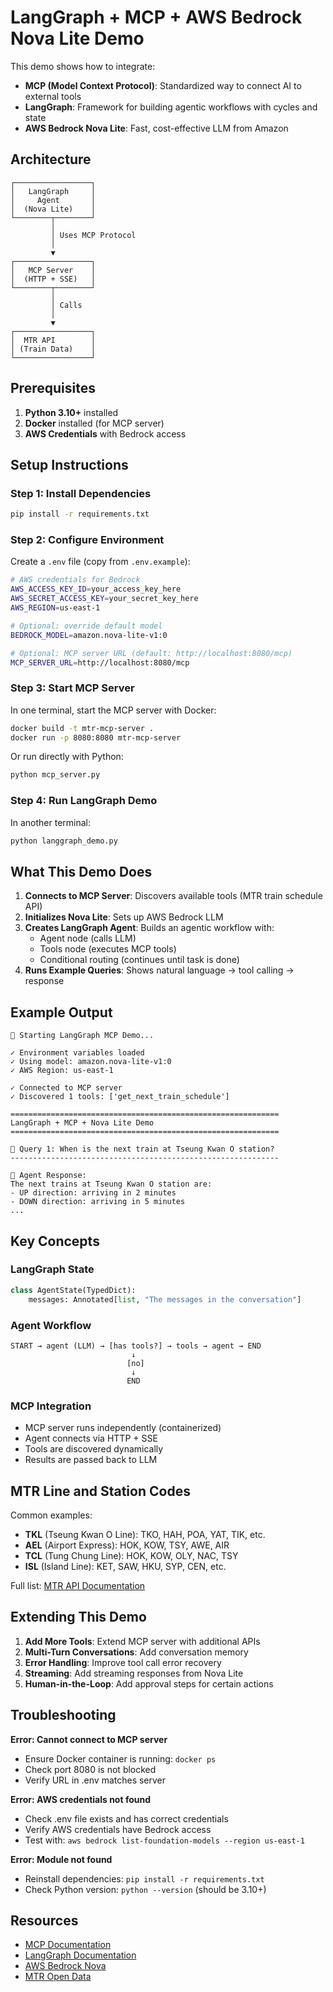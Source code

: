 # LangGraph + MCP + AWS Bedrock Nova Lite Demo

This demo shows how to integrate:
- **MCP (Model Context Protocol)**: Standardized way to connect AI to external tools
- **LangGraph**: Framework for building agentic workflows with cycles and state
- **AWS Bedrock Nova Lite**: Fast, cost-effective LLM from Amazon

## Architecture

```
┌─────────────────┐
│   LangGraph     │
│     Agent       │
│  (Nova Lite)    │
└────────┬────────┘
         │
         │ Uses MCP Protocol
         │
         ▼
┌─────────────────┐
│   MCP Server    │
│  (HTTP + SSE)   │
└────────┬────────┘
         │
         │ Calls
         │
         ▼
┌─────────────────┐
│  MTR API        │
│ (Train Data)    │
└─────────────────┘
```

## Prerequisites

1. **Python 3.10+** installed
2. **Docker** installed (for MCP server)
3. **AWS Credentials** with Bedrock access

## Setup Instructions

### Step 1: Install Dependencies

```bash
pip install -r requirements.txt
```

### Step 2: Configure Environment

Create a `.env` file (copy from `.env.example`):

```bash
# AWS credentials for Bedrock
AWS_ACCESS_KEY_ID=your_access_key_here
AWS_SECRET_ACCESS_KEY=your_secret_key_here
AWS_REGION=us-east-1

# Optional: override default model
BEDROCK_MODEL=amazon.nova-lite-v1:0

# Optional: MCP server URL (default: http://localhost:8080/mcp)
MCP_SERVER_URL=http://localhost:8080/mcp
```

### Step 3: Start MCP Server

In one terminal, start the MCP server with Docker:

```bash
docker build -t mtr-mcp-server .
docker run -p 8080:8080 mtr-mcp-server
```

Or run directly with Python:

```bash
python mcp_server.py
```

### Step 4: Run LangGraph Demo

In another terminal:

```bash
python langgraph_demo.py
```

## What This Demo Does

1. **Connects to MCP Server**: Discovers available tools (MTR train schedule API)
2. **Initializes Nova Lite**: Sets up AWS Bedrock LLM
3. **Creates LangGraph Agent**: Builds an agentic workflow with:
   - Agent node (calls LLM)
   - Tools node (executes MCP tools)
   - Conditional routing (continues until task is done)
4. **Runs Example Queries**: Shows natural language → tool calling → response

## Example Output

```
🚀 Starting LangGraph MCP Demo...

✓ Environment variables loaded
✓ Using model: amazon.nova-lite-v1:0
✓ AWS Region: us-east-1

✓ Connected to MCP server
✓ Discovered 1 tools: ['get_next_train_schedule']

============================================================
LangGraph + MCP + Nova Lite Demo
============================================================

📍 Query 1: When is the next train at Tseung Kwan O station?
------------------------------------------------------------

🤖 Agent Response:
The next trains at Tseung Kwan O station are:
- UP direction: arriving in 2 minutes
- DOWN direction: arriving in 5 minutes
...
```

## Key Concepts

### LangGraph State
```python
class AgentState(TypedDict):
    messages: Annotated[list, "The messages in the conversation"]
```

### Agent Workflow
```
START → agent (LLM) → [has tools?] → tools → agent → END
                           ↓
                          [no]
                           ↓
                          END
```

### MCP Integration
- MCP server runs independently (containerized)
- Agent connects via HTTP + SSE
- Tools are discovered dynamically
- Results are passed back to LLM

## MTR Line and Station Codes

Common examples:
- **TKL** (Tseung Kwan O Line): TKO, HAH, POA, YAT, TIK, etc.
- **AEL** (Airport Express): HOK, KOW, TSY, AWE, AIR
- **TCL** (Tung Chung Line): HOK, KOW, OLY, NAC, TSY
- **ISL** (Island Line): KET, SAW, HKU, SYP, CEN, etc.

Full list: [MTR API Documentation](https://data.gov.hk/en-data/dataset/mtr-data2-nexttrain-data)

## Extending This Demo

1. **Add More Tools**: Extend MCP server with additional APIs
2. **Multi-Turn Conversations**: Add conversation memory
3. **Error Handling**: Improve tool call error recovery
4. **Streaming**: Add streaming responses from Nova Lite
5. **Human-in-the-Loop**: Add approval steps for certain actions

## Troubleshooting

**Error: Cannot connect to MCP server**
- Ensure Docker container is running: `docker ps`
- Check port 8080 is not blocked
- Verify URL in .env matches server

**Error: AWS credentials not found**
- Check .env file exists and has correct credentials
- Verify AWS credentials have Bedrock access
- Test with: `aws bedrock list-foundation-models --region us-east-1`

**Error: Module not found**
- Reinstall dependencies: `pip install -r requirements.txt`
- Check Python version: `python --version` (should be 3.10+)

## Resources

- [MCP Documentation](https://modelcontextprotocol.io/)
- [LangGraph Documentation](https://langchain-ai.github.io/langgraph/)
- [AWS Bedrock Nova](https://aws.amazon.com/bedrock/nova/)
- [MTR Open Data](https://data.gov.hk/en-data/dataset/mtr-data2-nexttrain-data)
